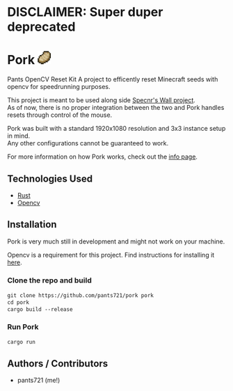 # **DISCLAIMER**: Super duper deprecated

# Pork <img src="assets/Porkchop.webp" height="30">

Pants OpenCV Reset Kit
A project to efficently reset Minecraft seeds with opencv for speedrunning purposes.

This project is meant to be used along side [Specnr's Wall project](https://github.com/Specnr/MultiResetWall).\
As of now, there is no proper integration between the two and Pork handles resets through control of the mouse.

Pork was built with a standard 1920x1080 resolution and 3x3 instance setup in mind.\
Any other configurations cannot be guaranteed to work.

For more information on how Pork works, check out the [info page](INFO.md).

## Technologies Used

- [Rust](https://github.com/rust-lang/rust)
- [Opencv](https://github.com/opencv/opencv)

## Installation

Pork is very much still in development and might not work on your machine.

Opencv is a requirement for this project. Find instructions for installing it [here](https://docs.opencv.org/4.x/df/d65/tutorial_table_of_content_introduction.html).

### Clone the repo and build

```shell
git clone https://github.com/pants721/pork pork
cd pork
cargo build --release
```

### Run Pork

```shell
cargo run
```

## Authors / Contributors

- pants721 (me!)
